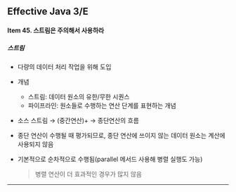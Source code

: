 ## Effective Java 3/E

#### Item 45. 스트림은 주의해서 사용하라

##### 스트림

- 다량의 데이터 처리 작업을 위해 도입

- 개념

  - 스트림: 데이터 원소의 유한/무한 시퀀스
  - 파이프라인: 원소들로 수행하는 연산 단계를 표현하는 개념

- 소스 스트림 → (중간연산)+ → 종단연산의 흐름

- 종단 연산이 수행될 때 평가되므로, 종단 연산에 쓰이지 않는 데이터 원소는 계산에 사용되지 않음

- 기본적으로 순차적으로 수행됨(parallel 메서드 사용해 병렬 실행도 가능)

  > 병렬 연산이 더 효과적인 경우가 많지 않음

-----

